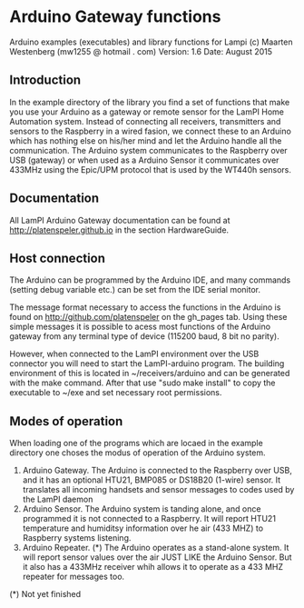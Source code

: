 Arduino Gateway functions
=========================
Arduino examples (executables) and library functions for Lampi
(c) Maarten Westenberg (mw1255 @ hotmail . com)
Version: 1.6
Date: August 2015

Introduction
------------
In the example directory of the library you find a set of functions that make you use your Arduino as a gateway or remote sensor for the LamPI Home Automation system. Instead of connecting all receivers, transmitters and sensors to the Raspberry in a wired fasion, we connect these to an Arduino which has nothing else on his/her mind and let the Arduino handle all the communication.
The Arduino system communicates to the Raspberry over USB (gateway) or when used as a Arduino Sensor it communicates over 433MHz using the Epic/UPM protocol that is used by the WT440h sensors.

Documentation
-------------
All LamPI Arduino Gateway documentation can be found at http://platenspeler.github.io in the section HardwareGuide.

Host connection
---------------
The Arduino can be programmed by the Arduino IDE, and many commands (setting debug variable etc.) can be set from the IDE serial monitor. 

The message format necessary to access the functions in the Arduino is found on http://github.com/platenspeler on the gh_pages tab. Using these simple messages it is possible to acess most functions of the Arduino gateway from any terminal type of device (115200 baud, 8 bit no parity).

However, when connected to the LamPI environment over the USB connector you will need to start the LamPI-arduino program. The building environment of this is located in ~/receivers/arduino and can be generated with the make command. After that use "sudo make install" to copy the executable to ~/exe and set necessary root permissions.

Modes of operation
------------------
When loading one of the programs which are locaed in the example directory one choses the modus of operation of the Arduino system.

1. Arduino Gateway. The Arduino is connected to the Raspberry over USB, and it has an optional HTU21, BMP085 or DS18B20 (1-wire) sensor. It translates all incoming handsets and sensor messages to codes used by the LamPI daemon
2. Arduino Sensor. The Arduino system is tanding alone, and once programmed it is not connected to a Raspberry. It will report HTU21 temperature and humiditsy information over he air (433 MHZ) to Raspberry systems listening.
3. Arduino Repeater. (*) The Arduino operates as a stand-alone system. It will report sensor values over the air JUST LIKE the Arduino Sensor. But it also has a 433MHz receiver whih allows it to operate as a 433 MHZ repeater for messages too.

(*) Not yet finished